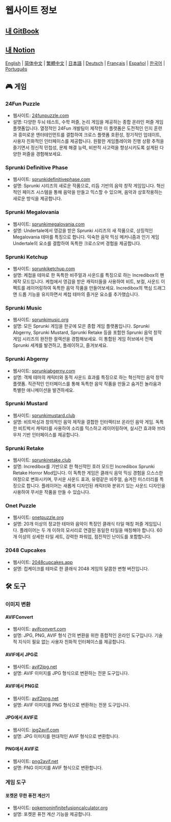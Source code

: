 # 웹사이트 정보

## [내 GitBook](https://lynn-3.gitbook.io/lynn)

## [내 Notion](https://lynn139.notion.site/MySite-15fb0b5cfa458016b389c76be0453e57)

[English](./README.md) | [简体中文](./README_CN.md) | [繁體中文](./README_TW.md) | [日本語](./README_JP.md) | [Deutsch](./README_DE.md) | [Français](./README_FR.md) | [Español](./README_ES.md) | [한국어](./README_KR.md) | [Português](./README_PT.md)

## 🎮 게임

### 24Fun Puzzle

- 웹사이트: [24funpuzzle.com](https://24funpuzzle.com?utm_source=github)
- 설명: 다양한 두뇌 테스트, 수학 퍼즐, 논리 게임을 제공하는 종합 온라인 퍼즐 게임 플랫폼입니다. 열정적인 24Fun 개발팀이 제작한 이 플랫폼은 도전적인 인지 훈련과 흥미로운 엔터테인먼트를 결합하여 크로스 플랫폼 호환성, 정기적인 업데이트, 사용자 친화적인 인터페이스를 제공합니다. 원활한 게임플레이와 진행 상황 추적을 즐기면서 정신적 민첩성, 문제 해결 능력, 비판적 사고력을 향상시키도록 설계된 다양한 퍼즐을 경험해보세요.

### Sprunki Definitive Phase

- 웹사이트: [sprunkidefinitivephase.com](https://sprunkidefinitivephase.com?utm_source=github)
- 설명: Sprunki 시리즈의 새로운 작품으로, 리듬 기반의 음악 창작 게임입니다. 혁신적인 페이즈 시스템을 통해 음악을 만들고 믹스할 수 있으며, 음악과 상호작용하는 새로운 방식을 제공합니다.

### Sprunki Megalovania

- 웹사이트: [sprunkimegalovania.com](https://sprunkimegalovania.com?utm_source=github)
- 설명: Undertale에서 영감을 받은 Sprunki 시리즈의 새 작품으로, 상징적인 Megalovania 테마를 특징으로 합니다. 익숙한 음악 믹싱 메커니즘과 인기 게임 Undertale의 요소를 결합하여 독특한 크로스오버 경험을 제공합니다.

### Sprunki Ketchup

- 웹사이트: [sprunkiketchup.com](https://sprunkiketchup.com?utm_source=github)
- 설명: 케첩을 테마로 한 독특한 비주얼과 사운드를 특징으로 하는 Incredibox의 팬 제작 모드입니다. 케첩에서 영감을 받은 캐릭터들을 사용하여 비트, 보컬, 사운드 이펙트를 레이어링하여 독특한 음악 작품을 만들어보세요. Incredibox의 핵심 드래그 앤 드롭 기능을 유지하면서 케첩 테마의 즐거운 요소를 추가했습니다.

### Sprunki Music

- 웹사이트: [sprunkimusic.org](https://sprunkimusic.org?utm_source=github)
- 설명: 모든 Sprunki 게임을 한곳에 모은 종합 게임 플랫폼입니다. Sprunki Abgerny, Sprunki Mustard, Sprunki Retake 등을 포함한 Sprunki 음악 창작 게임 시리즈의 완전한 컬렉션을 경험해보세요. 이 통합된 게임 허브에서 전체 Sprunki 세계를 발견하고, 플레이하고, 즐겨보세요.

### Sprunki Abgerny

- 웹사이트: [sprunkiabgerny.com](https://sprunkiabgerny.com?utm_source=github)
- 설명: 객체 테마의 캐릭터와 동적 사운드 효과를 특징으로 하는 혁신적인 음악 창작 플랫폼. 직관적인 인터페이스를 통해 독특한 음악 작품을 만들고 숨겨진 놀라움과 특별한 애니메이션을 발견하세요.

### Sprunki Mustard

- 웹사이트: [sprunkimustard.club](https://sprunkimustard.club?utm_source=github)
- 설명: 비트박싱과 창의적인 음악 제작을 결합한 인터랙티브 온라인 음악 게임. 독특한 비트박서 캐릭터를 사용하여 소리를 믹스하고 레이어링하며, 실시간 효과와 브라우저 기반 인터페이스를 제공합니다.

### Sprunki Retake

- 웹사이트: [sprunkiretake.club](https://sprunkiretake.club?utm_source=github)
- 설명: Incredibox를 기반으로 한 혁신적인 호러 모드인 Incredibox Sprunki Retake Horror Mod입니다. 이 독특한 게임은 클래식 음악 믹싱 경험을 으스스한 여정으로 변화시키며, 무서운 사운드 효과, 유령같은 비주얼, 숨겨진 미스터리를 특징으로 합니다. 플레이어는 새롭게 디자인된 캐릭터와 분위기 있는 사운드 디자인을 사용하여 무서운 작품을 만들 수 있습니다.

### Onet Puzzle

- 웹사이트: [onetpuzzle.org](https://onetpuzzle.org?utm_source=github)
- 설명: 20개 이상의 정교한 테마와 음악이 특징인 클래식 타일 매칭 퍼즐 게임입니다. 플레이어는 두 개 이하의 모서리로 연결된 동일한 타일을 매칭해야 합니다. 60개 이상의 상세한 타일 세트, 강력한 파워업, 점진적인 난이도를 포함합니다.

### 2048 Cupcakes

- 웹사이트: [2048cupcakes.app](https://2048cupcakes.app?utm_source=github)
- 설명: 컵케이크를 테마로 한 클래식 2048 게임의 달콤한 변형 버전입니다.

## 🛠️ 도구

### 이미지 변환

#### AVIFConvert

- 웹사이트: [avifconvert.com](https://avifconvert.com?utm_source=github)
- 설명: JPG, PNG, AVIF 형식 간의 변환을 위한 종합적인 온라인 도구입니다. 기술적 지식이 필요 없는 사용자 친화적 인터페이스를 제공합니다.

#### AVIF에서 JPG로

- 웹사이트: [avif2jpg.net](https://avif2jpg.net?utm_source=github)
- 설명: AVIF 이미지를 JPG 형식으로 변환하는 전문 도구입니다.

#### AVIF에서 PNG로

- 웹사이트: [avif2png.net](https://avif2png.net?utm_source=github)
- 설명: AVIF 이미지를 PNG 형식으로 변환하는 전문 도구입니다.

#### JPG에서 AVIF로

- 웹사이트: [jpg2avif.com](https://jpg2avif.com?utm_source=github)
- 설명: JPG 이미지를 현대적인 AVIF 형식으로 변환합니다.

#### PNG에서 AVIF로

- 웹사이트: [png2avif.net](https://png2avif.net?utm_source=github)
- 설명: PNG 이미지를 AVIF 형식으로 변환합니다.

### 게임 도구

#### 포켓몬 무한 퓨전 계산기

- 웹사이트: [pokemoninfinitefusioncalculator.org](https://pokemoninfinitefusioncalculator.org?utm_source=github)
- 설명: 포켓몬 퓨전 계산 기능을 제공합니다.
